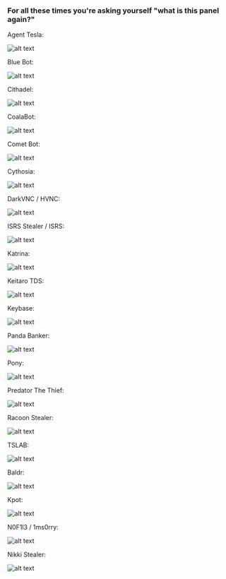 ### For all these times you're asking yourself "what is this panel again?"

Agent Tesla: 

![alt text](https://github.com/misterch0c/what_is_this_c2/blob/master/AgentTesla.png "Agent Tesla")

Blue Bot: 

![alt text](https://github.com/misterch0c/what_is_this_c2/blob/master/BlueBot.png "Blue Bot")

Cithadel: 

![alt text](https://github.com/misterch0c/what_is_this_c2/blob/master/Cithadel.png "Cithadel")

CoalaBot: 

![alt text](https://github.com/misterch0c/what_is_this_c2/blob/master/CoalaBot.png "Coala Bot")


Comet Bot: 

![alt text](https://github.com/misterch0c/what_is_this_c2/blob/master/CometBot.png "Comet Bot")

Cythosia: 

![alt text](https://github.com/misterch0c/what_is_this_c2/blob/master/Cythosia.png "Cythosia")

DarkVNC / HVNC: 

![alt text](https://github.com/misterch0c/what_is_this_c2/blob/master/DarkVnc.png "HVNC")

ISRS Stealer / ISRS: 

![alt text](https://github.com/misterch0c/what_is_this_c2/blob/master/ISPX.png "ISRS")

Katrina: 

![alt text](https://github.com/misterch0c/what_is_this_c2/blob/master/Katrina.png "Katrina")

Keitaro TDS: 

![alt text](https://github.com/misterch0c/what_is_this_c2/blob/master/KeitaroTDS.png "Keitaro TDS")

Keybase: 

![alt text](https://github.com/misterch0c/what_is_this_c2/blob/master/KeyBase.png "Keybase")

Panda Banker: 

![alt text](https://github.com/misterch0c/what_is_this_c2/blob/master/PandaBanker.png "Panda Banker")

Pony: 

![alt text](https://github.com/misterch0c/what_is_this_c2/blob/master/Pony.png "Pony")

Predator The Thief: 

![alt text](https://github.com/misterch0c/what_is_this_c2/blob/master/PredatorTheThief.png "Predator The Thief")

Racoon Stealer: 

![alt text](https://github.com/misterch0c/what_is_this_c2/blob/master/RacoonStealer.png "Racoon")

TSLAB: 

![alt text](https://github.com/misterch0c/what_is_this_c2/blob/master/TSLAB.png "TSLAB")

Baldr: 

![alt text](https://github.com/misterch0c/what_is_this_c2/blob/master/baldr.png "Baldr")

Kpot:

![alt text](https://github.com/misterch0c/what_is_this_c2/blob/master/kpot.png "Kpot")

N0F1l3 / 1ms0rry:

![alt text](https://github.com/misterch0c/what_is_this_c2/blob/master/n0fil3.png "1ms0rry")

Nikki Stealer:

![alt text](https://github.com/misterch0c/what_is_this_c2/blob/master/nikkiStealer.png "Nikki")


